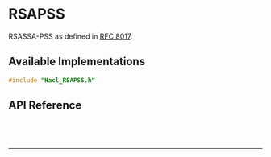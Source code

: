 # RSAPSS

RSASSA-PSS as defined in [RFC 8017].

## Available Implementations

```C
#include "Hacl_RSAPSS.h"
```

## API Reference

<!--
**Example**

```{literalinclude} ../../../../tests/rsapss.cc
:language: C
:dedent:
:start-after: "// START"
:end-before: "// END"
```
-->

```{doxygenfunction} Hacl_RSAPSS_new_rsapss_load_skey
```

```{doxygenfunction} Hacl_RSAPSS_new_rsapss_load_pkey
```

```{doxygenfunction} Hacl_RSAPSS_rsapss_sign
```

```{doxygenfunction} Hacl_RSAPSS_rsapss_verify
```

--------------------------------------------------------------------------------

```{doxygenfunction} Hacl_RSAPSS_rsapss_skey_sign
```

```{doxygenfunction} Hacl_RSAPSS_rsapss_pkey_verify
```

[rfc 8017]: https://www.rfc-editor.org/rfc/rfc8017

